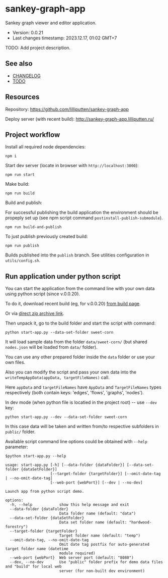 <!--
@since 2023.11.12, 00:38
@changed 2023.12.17, 01:10
-->

# sankey-graph-app

Sankey graph viewer and editor application.

- Version: 0.0.21
- Last changes timestamp: 2023.12.17, 01:02 GMT+7

TODO: Add project description.

## See also

- [CHANGELOG](CHANGELOG.md)
- [TODO](TODO.md)

## Resources

Repository: https://github.com/lilliputten/sankey-graph-app

Deploy server (with recent build): http://sankey-graph-app.lilliputten.ru/

## Project workflow

Install all required node dependencies:

```
npm i
```

Start dev server (locate in browser with `http://localhost:3000`):

```
npm run start
```

Make build:

```
npm run build
```

Build and publish:

For successful publishing the build application the environment should be
propeply set up (see npm script command `postinstall-publish-submodule`).

```
npm run build-and-publish
```

To just publish previously created build:

```
npm run publish
```

Builds published into the `publish` branch. See utilities configuration in
`utils/config.sh`.

## Run application under python script

You can start the application from the command line with your own data using python script (since v.0.0.20).

To do it, download recent build (eg, for v.0.0.20) [from build page](https://github.com/lilliputten/sankey-graph-app/releases/tag/publish.0.0.20).

Or via [direct zip archive link](https://github.com/lilliputten/sankey-graph-app/archive/refs/tags/publish.0.0.20.zip).

Then unpack it, go to the build folder and start the script with command:

```
python start-app.py --data-set-folder sweet-corn
```

It will load sample data from the folder `data/sweet-corn/` (but shared `nodes.json` will be loaded from `data/` folder).

You can use any other prepared folder inside the `data` folder or use your own files.

Also you can modify the script and pass your own data into the `writeTempAppData(appData, targetFileNames)` call.

Here `appData` and `targetFileNames` have `AppData` and `TargetFileNames` types respectively (both contain keys: 'edges', 'flows', 'graphs', 'nodes').

In dev mode (when python file is locatied in the project root) -- use `--dev` key:

```
python start-app.py --dev --data-set-folder sweet-corn
```

In this case data will be taken and written from/to respective subfolders in `public/` folder.

Available script command line options could be obtained with `--help` parameter:

```
$python start-app.py --help

usage: start-app.py [-h] [--data-folder {dataFolder}] [--data-set-folder {dataSetFolder}]
                    [--target-folder {targetFolder}] [--omit-date-tag | --no-omit-date-tag]
                    [--web-port {webPort}] [--dev | --no-dev]

Launch app from python script demo.

options:
  -h, --help            show this help message and exit
  --data-folder {dataFolder}
                        Data folder name (default: "data")
  --data-set-folder {dataSetFolder}
                        Data set folder name (default: "hardwood-forestry")
  --target-folder {targetFolder}
                        Target folder name (default: "temp")
  --omit-date-tag, --no-omit-date-tag
                        Omit date tag postfix for auto-generated target folder name (datetime
                        module required)
  --web-port {webPort}  Web server port (default: "8080")
  --dev, --no-dev       Use "public" folder prefix for demo data files and "build" for local web
                        server (for non-built dev environment)
```
